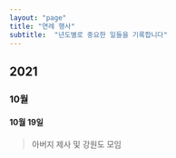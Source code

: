```yaml
---
layout: "page"
title: "연례 행사"
subtitle:  "년도별로 중요한 일들을 기록합니다"
---
```


## 2021
### 10월
#### 10월 19일 
>아버지 제사 및 강원도 모임
